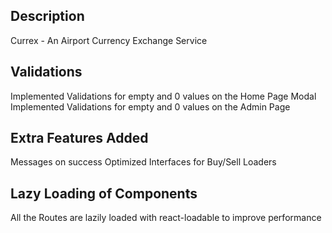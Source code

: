 ## Description

Currex - An Airport Currency Exchange Service

## Validations
Implemented Validations for empty and 0 values on the Home Page Modal
Implemented Validations for empty and 0 values on the Admin Page

## Extra Features Added
Messages on success
Optimized Interfaces for Buy/Sell
Loaders

## Lazy Loading of Components
All the Routes are lazily loaded with react-loadable to improve performance